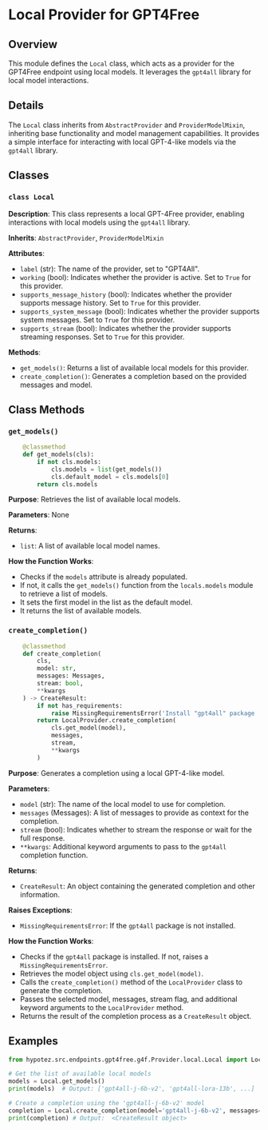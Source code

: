 # Local Provider for GPT4Free

## Overview

This module defines the `Local` class, which acts as a provider for the GPT4Free endpoint using local models. It leverages the `gpt4all` library for local model interactions. 

## Details

The `Local` class inherits from `AbstractProvider` and `ProviderModelMixin`, inheriting base functionality and model management capabilities. It provides a simple interface for interacting with local GPT-4-like models via the `gpt4all` library.

## Classes

### `class Local`

**Description**: This class represents a local GPT-4Free provider, enabling interactions with local models using the `gpt4all` library.

**Inherits**: `AbstractProvider`, `ProviderModelMixin`

**Attributes**:

- `label` (str): The name of the provider, set to "GPT4All".
- `working` (bool): Indicates whether the provider is active. Set to `True` for this provider.
- `supports_message_history` (bool): Indicates whether the provider supports message history. Set to `True` for this provider.
- `supports_system_message` (bool): Indicates whether the provider supports system messages. Set to `True` for this provider.
- `supports_stream` (bool): Indicates whether the provider supports streaming responses. Set to `True` for this provider.

**Methods**:

- `get_models()`: Returns a list of available local models for this provider.
- `create_completion()`: Generates a completion based on the provided messages and model.

## Class Methods

### `get_models()`

```python
    @classmethod
    def get_models(cls):
        if not cls.models:
            cls.models = list(get_models())
            cls.default_model = cls.models[0]
        return cls.models
```

**Purpose**: Retrieves the list of available local models.

**Parameters**: None

**Returns**: 
- `list`: A list of available local model names.

**How the Function Works**:

- Checks if the `models` attribute is already populated.
- If not, it calls the `get_models()` function from the `locals.models` module to retrieve a list of models.
- It sets the first model in the list as the default model.
- It returns the list of available models.


### `create_completion()`

```python
    @classmethod
    def create_completion(
        cls,
        model: str,
        messages: Messages,
        stream: bool,
        **kwargs
    ) -> CreateResult:
        if not has_requirements:
            raise MissingRequirementsError('Install "gpt4all" package | pip install -U g4f[local]')
        return LocalProvider.create_completion(
            cls.get_model(model),
            messages,
            stream,
            **kwargs
        )
```

**Purpose**: Generates a completion using a local GPT-4-like model.

**Parameters**:

- `model` (str): The name of the local model to use for completion.
- `messages` (Messages): A list of messages to provide as context for the completion.
- `stream` (bool): Indicates whether to stream the response or wait for the full response.
- `**kwargs`: Additional keyword arguments to pass to the `gpt4all` completion function.

**Returns**: 
- `CreateResult`: An object containing the generated completion and other information.

**Raises Exceptions**:

- `MissingRequirementsError`: If the `gpt4all` package is not installed.

**How the Function Works**:

- Checks if the `gpt4all` package is installed. If not, raises a `MissingRequirementsError`.
- Retrieves the model object using `cls.get_model(model)`.
- Calls the `create_completion()` method of the `LocalProvider` class to generate the completion.
- Passes the selected model, messages, stream flag, and additional keyword arguments to the `LocalProvider` method.
- Returns the result of the completion process as a `CreateResult` object.

## Examples

```python
from hypotez.src.endpoints.gpt4free.g4f.Provider.local.Local import Local

# Get the list of available local models
models = Local.get_models()
print(models)  # Output: ['gpt4all-j-6b-v2', 'gpt4all-lora-13b', ...]

# Create a completion using the 'gpt4all-j-6b-v2' model
completion = Local.create_completion(model='gpt4all-j-6b-v2', messages=[{'role': 'user', 'content': 'Hello world!'}], stream=False)
print(completion) # Output:  <CreateResult object>
```